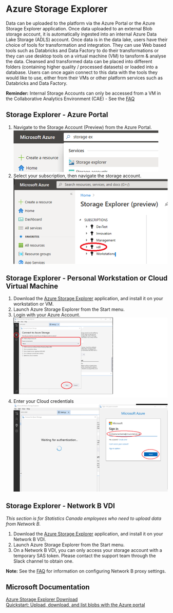 # Azure Storage Explorer

Data can be uploaded to the platform via the Azure Portal or the Azure Storage Explorer application. Once data uploaded to an external Blob storage account, it is automatically ingested into an internal Azure Data Lake Storage (ADLS) account.  Once data is in the data lake, users have their choice of tools for transformation and integration. They can use Web based tools such as Databricks and Data Factory to do their transformations or they can use desktop tools on a virtual machine (VM) to tansform & analyse the data. Cleansed and transformed data can be placed into different folders (containing higher quality / processed datasets) or loaded into a database. Users can once again connect to this data with the tools they would like to use, either from their VMs or other platform services such as Databricks and Data Factory.

**Reminder:** Internal Storage Accounts can only be accessed from a VM in the Collaborative Analytics Environment (CAE) - See the [FAQ](FAQ.md) 

## Storage Explorer - Azure Portal 
1. Navigate to the Storage Account (Preview) from the Azure Portal. 
![StorageExplorerSearch](images/StorageExplorerSearchPortal.png)  
2. Select your subscription, then navigate the storage account.   
![StorageExplorerPortal](images/StorageExplorerPortalPreview.png)  

## Storage Explorer - Personal Workstation or Cloud Virtual Machine
1. Download the [Azure Storage Explorer](https://azure.microsoft.com/en-us/features/storage-explorer/) application, and install it on your workstation or VM.
2. Launch Azure Storage Explorer from the Start menu.
3. Login with your Azure Account.  
   ![Connect using Azure Account](images/AzureStorageConnectionCloudVM1.png)  
4. Enter your Cloud credentials
   ![Use your Cloud Credentials](images/AzureStorageConnectionCloudVM2.png)  

## Storage Explorer - Network B VDI
_This section is for Statistics Canada employees who need to upload data from Network B._  
1. Download the [Azure Storage Explorer](https://azure.microsoft.com/en-us/features/storage-explorer/) application, and install it on your Network B VDI. 
2. Launch Azure Storage Explorer from the Start menu.  
3. On a Network B VDI, you can only access your storage account with a temporary SAS token. Please contact the support team through the Slack channel to obtain one.  

**Note:** See the [FAQ](FAQ.md) for information on configuring Network B proxy settings.

## Microsoft Documentation
[Azure Storage Explorer Download](https://azure.microsoft.com/en-us/features/storage-explorer/)  
[Quickstart: Upload, download, and list blobs with the Azure portal](https://docs.microsoft.com/en-us/azure/storage/blobs/storage-quickstart-blobs-portal)    

